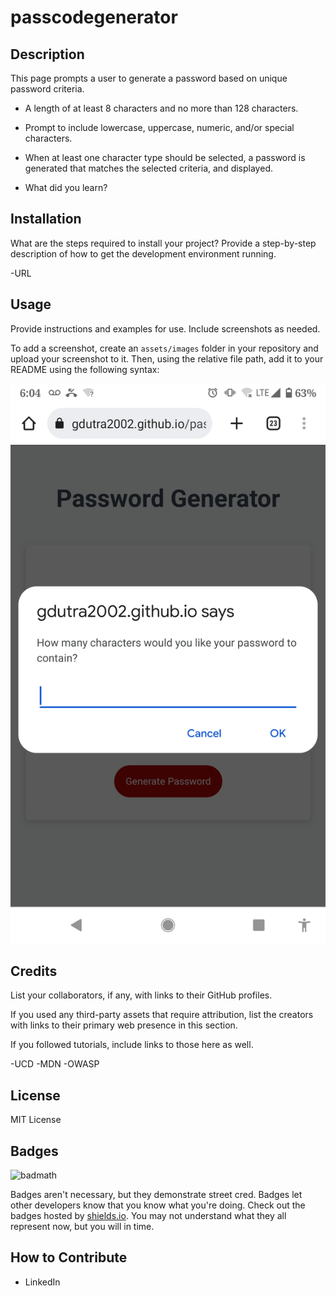# passcodegenerator

## Description

This page prompts a user to generate a password based on unique password criteria.  

- A length of at least 8 characters and no more than 128 characters.

- Prompt to include lowercase, uppercase, numeric, and/or special characters.

- When at least one character type should be selected, a password is generated that matches the selected criteria, and displayed.

- What did you learn?

## Installation

What are the steps required to install your project? Provide a step-by-step description of how to get the development environment running.

-URL

## Usage

Provide instructions and examples for use. Include screenshots as needed.

To add a screenshot, create an `assets/images` folder in your repository and upload your screenshot to it. Then, using the relative file path, add it to your README using the following syntax:

![alt text](assets/images/screenshot.png)

## Credits

List your collaborators, if any, with links to their GitHub profiles.

If you used any third-party assets that require attribution, list the creators with links to their primary web presence in this section.

If you followed tutorials, include links to those here as well.

-UCD
-MDN
-OWASP

## License

MIT License

## Badges

![badmath](https://img.shields.io/github/languages/top/nielsenjared/badmath)

Badges aren't necessary, but they demonstrate street cred. Badges let other developers know that you know what you're doing. Check out the badges hosted by [shields.io](https://shields.io/). You may not understand what they all represent now, but you will in time.

## How to Contribute

- LinkedIn

